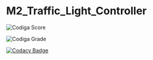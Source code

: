 # M2_Traffic_Light_Controller

![Codiga Score](https://api.codiga.io/project/32939/score/svg)

![Codiga Grade](https://api.codiga.io/project/32939/status/svg)

[![Codacy Badge](https://app.codacy.com/project/badge/Grade/7276eb2efcc7489cbae7854e2a494a5e)](https://www.codacy.com/gh/Balaveeraseshu/M2_Traffic_Light_Controller/dashboard?utm_source=github.com&amp;utm_medium=referral&amp;utm_content=Balaveeraseshu/M2_Traffic_Light_Controller&amp;utm_campaign=Badge_Grade)
